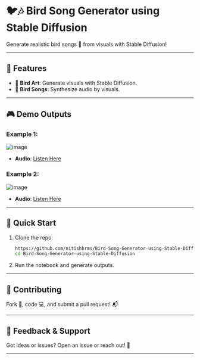 
# 🐦🎶 Bird Song Generator using Stable Diffusion  

Generate  realistic bird songs 🎵 from visuals with Stable Diffusion!  

---

## 🌟 Features  
- 🎨 **Bird Art**: Generate visuals with Stable Diffusion.  
- 🎵 **Bird Songs**: Synthesize audio by visuals.  
---

## 🎮 Demo Outputs  

### Example 1:
![image](https://github.com/user-attachments/assets/e18de42d-9514-4f7b-b168-b6438f5c2eb0)
- **Audio**: [Listen Here](https://drive.google.com/file/d/17R3TpMq6x3fA1Hiur4CPR8IdCXVJSUCx/view?usp=sharing)  

### Example 2: 
![image](https://github.com/user-attachments/assets/b1d22a09-90bc-47d2-88cb-c2244091aac7)
- **Audio**: [Listen Here](https://drive.google.com/file/d/1Dm-hXRsaPJUH7ieon5aaW1-XhJGOweyZ/view?usp=sharing)  

---

## 🚀 Quick Start  

1. Clone the repo:  
   ```bash
   https://github.com/nitishhrms/Bird-Song-Generator-using-Stable-Diffusion.git
   cd Bird-Song-Generator-using-Stable-Diffusion
   ```  
2. Run the notebook and generate outputs.

---

## 🤝 Contributing  
Fork 🍴, code 💻, and submit a pull request! 📬  

---

## 📢 Feedback & Support  
Got ideas or issues? Open an issue or reach out! 🐛  

--- 
